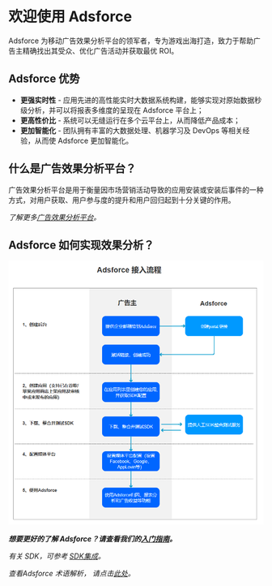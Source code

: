 # 欢迎使用 Adsforce

Adsforce 为移动广告效果分析平台的领军者，专为游戏出海打造，致力于帮助广告主精确找出其受众、优化广告活动并获取最优 ROI。

## Adsforce 优势

* **更强实时性** - 应用先进的高性能实时大数据系统构建，能够实现对原始数据秒级分析，并可以将报表多维度的呈现在 Adsforce 平台上；
* **更高性价比** - 系统可以无缝运行在多个云平台上，从而降低产品成本；
* **更加智能化** - 团队拥有丰富的大数据处理、机器学习及 DevOps 等相关经验，从而使 Adsforce 更加智能化。

## 什么是广告效果分析平台？

广告效果分析平台是用于衡量因市场营销活动导致的应用安装或安装后事件的一种方式，对用户获取、用户参与度的提升和用户回归起到十分关键的作用。

*了解更多[广告效果分析平台](advertising-effectiveness/README.md)。*

## Adsforce 如何实现效果分析？

![adsforce](adsforce.png)

***想要更好的了解 Adsforce？请查看我们的[入门指南](../get-started/README.md)。*** 

*有关 SDK，可参考 [SDK集成](../sdk-integrations/README.md)。*

*查看Adsforce 术语解析， 请点击[此处](../glossary/README.md)。*

